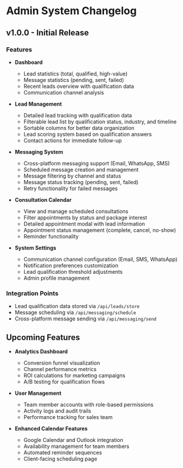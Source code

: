 # Admin System Changelog

## v1.0.0 - Initial Release

### Features
- **Dashboard**
  - Lead statistics (total, qualified, high-value)
  - Message statistics (pending, sent, failed)
  - Recent leads overview with qualification data
  - Communication channel analysis

- **Lead Management**
  - Detailed lead tracking with qualification data
  - Filterable lead list by qualification status, industry, and timeline
  - Sortable columns for better data organization
  - Lead scoring system based on qualification answers
  - Contact actions for immediate follow-up

- **Messaging System**
  - Cross-platform messaging support (Email, WhatsApp, SMS)
  - Scheduled message creation and management
  - Message filtering by channel and status
  - Message status tracking (pending, sent, failed)
  - Retry functionality for failed messages

- **Consultation Calendar**
  - View and manage scheduled consultations
  - Filter appointments by status and package interest
  - Detailed appointment modal with lead information
  - Appointment status management (complete, cancel, no-show)
  - Reminder functionality

- **System Settings**
  - Communication channel configuration (Email, SMS, WhatsApp)
  - Notification preferences customization
  - Lead qualification threshold adjustments
  - Admin profile management

### Integration Points
- Lead qualification data stored via `/api/leads/store`
- Message scheduling via `/api/messaging/schedule`
- Cross-platform message sending via `/api/messaging/send`

## Upcoming Features
- **Analytics Dashboard**
  - Conversion funnel visualization
  - Channel performance metrics
  - ROI calculations for marketing campaigns
  - A/B testing for qualification flows

- **User Management**
  - Team member accounts with role-based permissions
  - Activity logs and audit trails
  - Performance tracking for sales team

- **Enhanced Calendar Features**
  - Google Calendar and Outlook integration
  - Availability management for team members
  - Automated reminder sequences
  - Client-facing scheduling page 